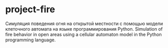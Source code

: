 # project-fire
Симуляция поведения огня на открытой местности с помощью модели клеточного автомата на языке программирования Python. 
Simulation of fire behavior in open areas using a cellular automaton model in the Python programming language.
